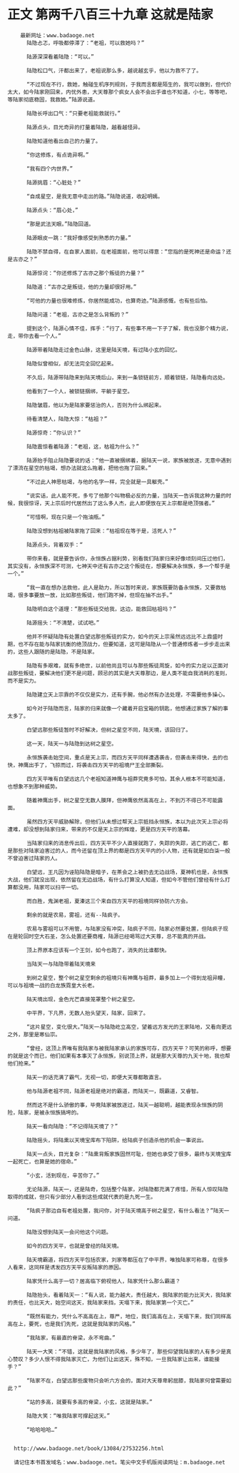 # 正文 第两千八百三十九章 这就是陆家
        最新网址：www.badaoge.net
          陆隐忐忑，呼吸都停滞了：“老祖，可以救她吗？”
      
          陆源深深看着陆隐：“可以。”
      
          陆隐松口气，汗都出来了，老祖说那么多，越说越玄乎，他以为救不了了。
      
          “不过现在不行，救她，触碰生机序列规则，于我而言都是陌生的，我可以做到，但代价太大，如今陆家刚回来，内忧外患，大天尊那个疯女人会不会出手谁也不知道，小七，等等吧，等陆家彻底稳固，我救她。”陆源说道。
      
          陆隐长呼出口气：“只要老祖能救就行。”
      
          陆源点头，目光奇异的打量着陆隐，越看越怪异。
      
          陆隐知道他看出自己的力量了。
      
          “你这修炼，有点诡异啊。”
      
          “我有四个内世界。”
      
          陆源挑眉：“心脏处？”
      
          “自成星空，是我无意中走出的路。”陆隐说道，收起明嫣。
      
          陆源点头：“眉心处，”
      
          “那是武法天眼。”陆隐回道。
      
          陆源眼皮一跳：“我好像感受到熟悉的力量。”
      
          陆隐不禁自得，在自家人面前，在老祖面前，他可以得意：“您指的是死神还是命运？还是古亦之？”
      
          陆源惊诧：“你还修炼了古亦之那个叛徒的力量？”
      
          陆隐道：“古亦之是叛徒，他的力量却很好用。”
      
          “可他的力量也很难修炼，你居然能成功，也算奇迹。”陆源感慨，也有些后怕。
      
          陆隐问道：“老祖，古亦之是怎么背叛的？”
      
          提到这个，陆源心情不佳，挥手：“行了，有些事不用一下子了解，我也没那个精力说，走，带你去看一个人。”
      
          陆源带着陆隐走过金色山脉，这里是陆天境，有过陆小玄的回忆。
      
          陆隐似曾相似，却无法完全回忆起来。
      
          不久后，陆源带陆隐来到陆天境后山，来到一条锁链前方，顺着锁链，陆隐看向远处。
      
          他看到了一个人，被锁链捆绑，平躺于星空。
      
          陆隐皱眉，他以为是陆家要惩治的人，否则为什么绑起来。
      
          待看清楚人，陆隐大惊：“枯祖？”
      
          陆源惊奇：“你认识？”
      
          陆隐震惊看着陆源：“老祖，这，枯祖为什么？”
      
          陆源抬手阻止陆隐要说的话：“他一直被捆绑着，据陆天一说，家族被放逐，无意中遇到了漂流在星空的枯竭，想办法就这么拖着，把他也拖了回来。”
      
          “不过此人神思枯竭，与他的名字一样，完全就是一具躯壳。”
      
          “说实话，此人能不死，多亏了他那个叫物极必反的力量，当陆天一告诉我这种力量的时候，我很惊讶，天上宗后时代居然出了这么多人杰，此人即便放在天上宗都是绝顶强者。”
      
          “可惜啊，现在只是一个拖油瓶。”
      
          陆隐没想到枯祖被陆家拖了回来：“枯祖现在等于是，活死人？”
      
          陆源点头，背着双手：“
      
          带你来看，就是要告诉你，永恒族占据利势，别看我们陆家归来好像顷刻间压过他们，其实没有，永恒族深不可测，七神天中还有古亦之这个叛徒在，想要解决永恒族，多一个帮手是一个。”
      
          “我一直在想办法救他，此人是助力，所以暂时来说，家族既要防备永恒族，又要救枯竭，很多事要放一放，比如那些叛徒，他们跑不掉，但现在抽不出手。”
      
          陆隐明白这个道理：“那些叛徒交给我，这边，能救回枯祖吗？”
      
          陆源摇头：“不清楚，试试吧。”
      
          他并不怀疑陆隐有处置白望远那些叛徒的实力，如今的天上宗虽然远远比不上鼎盛时期，也不存在能与陆家抗衡的绝顶战力，但要知道，这可是陆隐从一个普通修炼者一步步走出来的，这些人跟随的是陆隐，不是陆家。
      
          陆隐有多艰难，就有多绝世，以前他尚且可以与那些叛徒周旋，如今的实力足以正面对战那些叛徒，要解决他们更不是问题，顾忌的其实是大天尊那边，是人类不能自我消耗的准则，而不是实力。
      
          陆隐建立天上宗靠的不仅仅是实力，还有手腕，他必然有办法处理，不需要他多操心。
      
          如今对于陆隐而言，陆家的归来就像一个藏着开启宝箱的钥匙，他想通过家族了解的事太多了。
      
          白望远那些叛徒暂时不好解决，但树之星空不同，陆天境，该回归了。
      
          这一天，陆天一与陆隐到达树之星空。
      
          永恒族袭击始空间，重点是天上宗，而四方天平同样遭遇袭击，但袭击来得快，去的也快，神鹰出手了，飞掠而过，将袭击四方天平的祖境尸王全部撕裂。
      
          四方天平唯有白望远这几个老祖知道神鹰与祖莽究竟多可怕，其余人根本不可能知道，也想象不到那种威势。
      
          随着神鹰出手，树之星空无数人膜拜，但神鹰依然高高在上，不到万不得已不可能露面。
      
          虽然四方天平威胁解除，但他们从未想过帮天上宗抵挡永恒族，本以为此次天上宗必将遭难，却没想到陆家归来，带来的不仅是天上宗的辉煌，更是四方天平的落幕。
      
          当陆家归来的消息传出后，四方天平不少人直接就跑了，失踪的失踪，逃亡的逃亡，都是那些对陆家迫害过的人，而今还留在顶上界的都是四方天平内的小人物，还有就是如白柒一般不曾迫害过陆家的人。
      
          白望远，王凡因为诬陷陆隐是暗子，在茶会之上被扔去无边战场，夏神机也是，永恒族大战，他们就没出现，依然留在无边战场，有什么打算没人知道，但如今不管他们曾经有什么打算都没用，陆家可以扫平一切。
      
          而白胜，鬼渊老祖，夏溱这三个来自四方天平的祖境同样协防六方会。
      
          剩余的就是农易，雾祖，还有--陆疯子。
      
          农易与雾祖可以不用管，与陆家没有冲突，陆疯子不同，陆家必然要处置，但陆疯子现在是轮回时空大石圣，怎么处置还要商榷，陆源已经喝骂过大天尊，总不能真的开战。
      
          顶上界原本应该有一个王剑，如今也跑了，消失的比谁都快。
      
          当陆天一与陆隐带着陆天境来
      
          到树之星空，整个树之星空剩余的祖境只有神鹰与祖莽，最多加上一个得到龙祖异瞳，可以与祖境一战的白龙族霓皇大长老。
      
          陆天境出现，金色光芒直接笼罩整个树之星空。
      
          中平界，下凡界，无数人抬头望天，陆家，回来了。
      
          “这片星空，变化很大。”陆天一与陆隐屹立高空，望着远方发光的王家陆地，又看向更远之外，那里是寒仙宗。
      
          “曾经，这顶上界唯有我陆家与被我陆家承认的家族可存，四方天平？可笑的称呼，想要的就是这个而已，他们如果有本事灭了永恒族，别说顶上界，就是那大天尊的九天十地，我也帮他们抢来。”
      
          陆天一的话充满了霸气，无视一切，即便大天尊都敢直言。
      
          他与陆源老祖不同，陆源老祖是绝对的霸道，而陆天一，既霸道，又睿智。
      
          然而这不是什么骄傲的事，毕竟陆家被放逐过，陆天一越聪明，越能表现永恒族的阴险，陆家，是被永恒族搞垮的。
      
          陆天一看向陆隐：“不记得陆天境了？”
      
          陆隐摇头，将陆熏以天境宝库布下陷阱，给陆疯子创造杀他的机会一事说出。
      
          陆天一点头，目光复杂：“陆熏背叛家族固然可耻，但她也承受了很多，最终与天境宝库一起死亡，也算是她的宿命。”
      
          “小玄，活到现在，辛苦你了。”
      
          无论陆源，陆天一，还是陆奇，包括整个陆家，对陆隐都充满了疼惜，所有人惊叹陆隐取得的成就，但只有少部分人看到这些成就代表的是九死一生。
      
          “陆疯子那边自有老祖处置，我问你，对于陆天境高于树之星空，有什么看法？”陆天一问道。
      
          陆隐没想到陆天一会问他这个问题。
      
          如今的四方天平，也就是曾经的陆天境。
      
          陆天境霸道，将四方天平包括农家，刘家等都压在了中平界，唯独陆家可称尊，在很多人看来，这同样是诱发四方天平反叛陆家的原因。
      
          陆家凭什么高于一切？居高临下俯视他人，陆家凭什么那么霸道？
      
          陆隐抬头，看着陆天一：“有人说，能力越大，责任越大，我陆家的能力比天大，我陆家的责任，也比天大，始空间这天，我陆家来挡，天塌下来，我陆家第一个灭亡。”
      
          “既然有能力，凭什么不高高在上，尊严，地位，我们高高在上，天塌下来，我们同样高高在上，要死，也是我们先死，这就是我陆家的风格。”
      
          “我陆家，有最直的脊梁，永不弯曲。”
      
          陆天一大笑：“不错，这就是我陆家的风格，多少年了，那些仰望我陆家的人有多少是真心赞叹？多少人恨不得我陆家灭亡，为他们让出这天，殊不知，一旦我陆家让出来，谁能接手？”
      
          “陆家不在，白望远那些废物只会听六方会的，面对大天尊卑躬屈膝，我陆家何曾需要如此？”
      
          “站的多高，就要有多高的脊梁，小玄，这就是陆家。”
      
          陆隐大笑：“唯我陆家可撑起这天。”
      
          “哈哈哈哈…”
      
      
      http://www.badaoge.net/book/13084/27532256.html
      
      请记住本书首发域名：www.badaoge.net。笔尖中文手机版阅读网址：m.badaoge.net